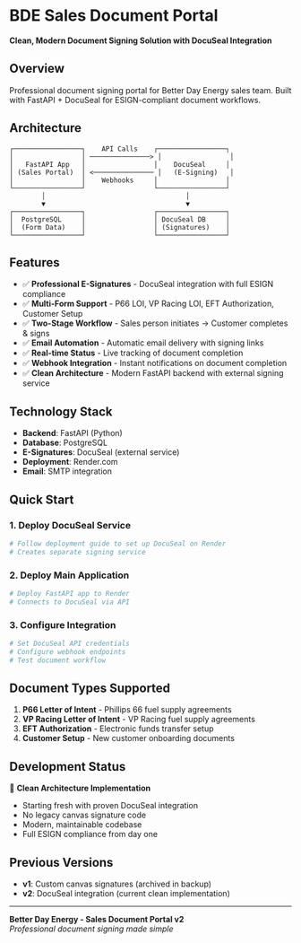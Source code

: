 # BDE Sales Document Portal

**Clean, Modern Document Signing Solution with DocuSeal Integration**

## Overview
Professional document signing portal for Better Day Energy sales team. Built with FastAPI + DocuSeal for ESIGN-compliant document workflows.

## Architecture
```
┌─────────────────┐    API Calls    ┌─────────────────┐
│                 │ ───────────────> │                 │
│   FastAPI App   │                 │    DocuSeal     │
│ (Sales Portal)  │ <─────────────── │   (E-Signing)   │
│                 │    Webhooks     │                 │
└─────────────────┘                 └─────────────────┘
        │                                   │
        ▼                                   ▼
┌─────────────────┐                 ┌─────────────────┐
│  PostgreSQL     │                 │ DocuSeal DB     │
│  (Form Data)    │                 │ (Signatures)    │
└─────────────────┘                 └─────────────────┘
```

## Features
- ✅ **Professional E-Signatures** - DocuSeal integration with full ESIGN compliance
- ✅ **Multi-Form Support** - P66 LOI, VP Racing LOI, EFT Authorization, Customer Setup
- ✅ **Two-Stage Workflow** - Sales person initiates → Customer completes & signs
- ✅ **Email Automation** - Automatic email delivery with signing links
- ✅ **Real-time Status** - Live tracking of document completion
- ✅ **Webhook Integration** - Instant notifications on document completion
- ✅ **Clean Architecture** - Modern FastAPI backend with external signing service

## Technology Stack
- **Backend**: FastAPI (Python)
- **Database**: PostgreSQL
- **E-Signatures**: DocuSeal (external service)
- **Deployment**: Render.com
- **Email**: SMTP integration

## Quick Start

### 1. Deploy DocuSeal Service
```bash
# Follow deployment guide to set up DocuSeal on Render
# Creates separate signing service
```

### 2. Deploy Main Application
```bash
# Deploy FastAPI app to Render
# Connects to DocuSeal via API
```

### 3. Configure Integration
```bash
# Set DocuSeal API credentials
# Configure webhook endpoints
# Test document workflow
```

## Document Types Supported
1. **P66 Letter of Intent** - Phillips 66 fuel supply agreements
2. **VP Racing Letter of Intent** - VP Racing fuel supply agreements  
3. **EFT Authorization** - Electronic funds transfer setup
4. **Customer Setup** - New customer onboarding documents

## Development Status
🚀 **Clean Architecture Implementation**
- Starting fresh with proven DocuSeal integration
- No legacy canvas signature code
- Modern, maintainable codebase
- Full ESIGN compliance from day one

## Previous Versions
- **v1**: Custom canvas signatures (archived in backup)
- **v2**: DocuSeal integration (current clean implementation)

---
**Better Day Energy - Sales Document Portal v2**  
*Professional document signing made simple*